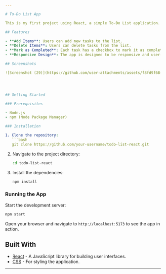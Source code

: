 ```yaml
---

# To-Do List App

This is my first project using React, a simple To-Do List application. The app allows users to add, delete, and mark tasks as completed. It's designed with a clean and user-friendly interface.

## Features

- **Add Items**: Users can add new tasks to the list.
- **Delete Items**: Users can delete tasks from the list.
- **Mark as Completed**: Each task has a checkbox to mark it as completed.
- **Responsive Design**: The app is designed to be responsive and user-friendly.

## Screenshots

![Screenshot (29)](https://github.com/user-attachments/assets/f8fd9f68-aad0-49e8-914e-7c5bacba9fe1)![Screenshot (30)](https://github.com/user-attachments/assets/d469848c-7d16-402d-b1f0-24298979f026)![Screenshot (31)](https://github.com/user-attachments/assets/c0de9acd-d1e4-46f6-9c44-33a91933dc2d)




## Getting Started

### Prerequisites

- Node.js
- npm (Node Package Manager)

### Installation

1. Clone the repository:
   ```bash
   git clone https://github.com/your-username/todo-list-react.git
   ```
2. Navigate to the project directory:
   ```bash
   cd todo-list-react
   ```
3. Install the dependencies:
   ```bash
   npm install
   ```

### Running the App

Start the development server:
```bash
npm start
```
Open your browser and navigate to `http://localhost:5173` to see the app in action.

## Built With

- [React](https://reactjs.org/) - A JavaScript library for building user interfaces.
- [CSS](https://developer.mozilla.org/en-US/docs/Web/CSS) - For styling the application.

---
```

